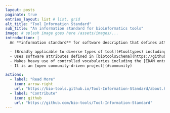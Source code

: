 ```yaml
---
layout: posts
paginate: true
entries_layout: list # list, grid
alt_title: "Tool Information Standard"
sub_title: "An information standard for bioinformatics tools"
image: # splash image goes here /assets/images/...
introduction: |
  An **information standard** for software description that defines attributes that must be defined within a 5-tier scale of description completeness and quality.  It is based on [biotoolsSchema](https://github.com/bio-tools/biotoolsschema) and the [EDAM ontology](https://github.com/edamontology/edamontology). The standard is being adopted by [bio.tools](https://bio.tools) - the ELIXIR Tools and Data Services Registry.

  - [Broadly applicable to diverse types of tool](#tooltypes) including application software, workflows and APIs. 
  - Uses software attributes defined in [biotoolsSchema](https://github.com/bio-tools/biotoolsschema)
  - Makes heavy use of controlled vocabularies including the [EDAM ontology](https://github.com/edamontology/edamontology) for types of data, data formats, operations and common topics.
  - It is an [open community-driven project](#community)

actions:
  - label: "Read More"
    icon: arrow-right
    url: "https://bio-tools.github.io/Tool-Information-Standard/about.html"
  - label: "Contribute"
    icon: github
    url: "https://github.com/bio-tools/Tool-Information-Standard"
---
```

